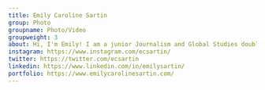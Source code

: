 ```yaml
---
title: Emily Caroline Sartin
group: Photo
groupname: Photo/Video
groupweight: 3
about: Hi, I'm Emily! I am a junior Journalism and Global Studies double major with a Hispanic Studies minor.*Insert fun fact here*
instagram: https://www.instagram.com/ecsartin/
twitter: https://twitter.com/ecsartin
linkedin: https://www.linkedin.com/in/emilysartin/
portfolio: https://www.emilycarolinesartin.com/
---
```

